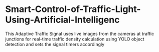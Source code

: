 # Smart-Control-of-Traffic-Light-Using-Artificial-Intelligenc
This Adaptive Traffic Signal  uses live images from the cameras at traffic junctions for real-time traffic density calculation using YOLO object detection and sets the signal timers accordingly
